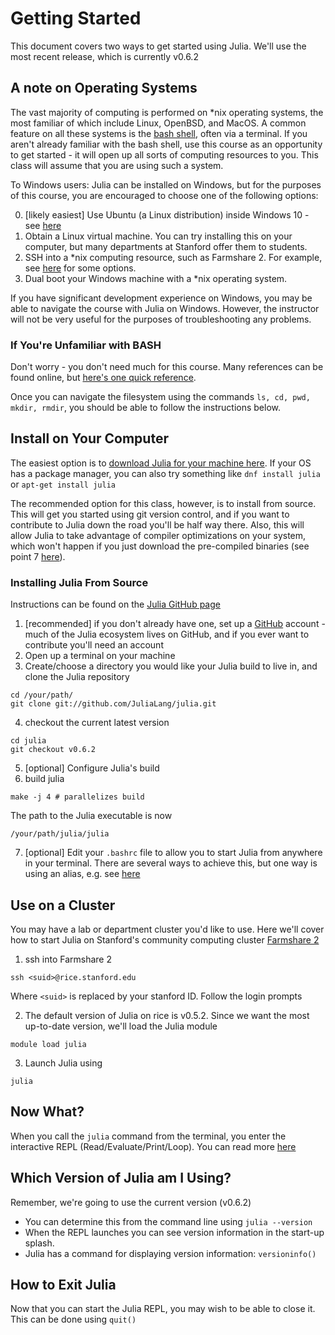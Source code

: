 # Getting Started

This document covers two ways to get started using Julia.  We'll use the most recent release, which is currently v0.6.2

## A note on Operating Systems

The vast majority of computing is performed on \*nix operating systems, the most familiar of which include Linux, OpenBSD, and MacOS.  A common feature on all these systems is the [bash shell](https://en.wikipedia.org/wiki/Bash_(Unix_shell)), often via a terminal.  If you aren't already familiar with the bash shell, use this course as an opportunity to get started - it will open up all sorts of computing resources to you.  This class will assume that you are using such a system.

To Windows users: Julia can be installed on Windows, but for the purposes of this course, you are encouraged to choose one of the following options:

0. [likely easiest] Use Ubuntu (a Linux distribution) inside Windows 10 - see [here](https://docs.microsoft.com/en-us/windows/wsl/install-win10)
1. Obtain a Linux virtual machine.  You can try installing this on your computer, but many departments at Stanford offer them to students.
2. SSH into a \*nix computing resource, such as Farmshare 2.  For example, see [here](https://www.ssh.com/ssh/client) for some options.  
3. Dual boot your Windows machine with a \*nix operating system.

If you have significant development experience on Windows, you may be able to navigate the course with Julia on Windows.  However, the instructor will not be very useful for the purposes of troubleshooting any problems.

### If You're Unfamiliar with BASH

Don't worry - you don't need much for this course.  Many references can be found online, but [here's one quick reference](https://courses.cs.washington.edu/courses/cse390a/14au/bash.html).  

Once you can navigate the filesystem using the commands ```ls, cd, pwd, mkdir, rmdir```, you should be able to follow the instructions below.


## Install on Your Computer

The easiest option is to [download Julia for your machine here](https://julialang.org/downloads/).  If your OS has a package manager, you can also try something like ```dnf install julia``` or ```apt-get install julia```

The recommended option for this class, however, is to install from source.  This will get you started using git version control, and if you want to contribute to Julia down the road you'll be half way there.  Also, this will allow Julia to take advantage of compiler optimizations on your system, which won't happen if you just download the pre-compiled binaries (see point 7 [here](http://www.stochasticlifestyle.com/7-julia-gotchas-handle/)).


### Installing Julia From Source
Instructions can be found on the [Julia GitHub page](https://github.com/JuliaLang/julia#source-download-and-compilation)

1. [recommended] if you don't already have one, set up a [GitHub](https://github.com/) account - much of the Julia ecosystem lives on GitHub, and if you ever want to contribute you'll need an account
2. Open up a terminal on your machine
3. Create/choose a directory you would like your Julia build to live in, and clone the Julia repository
```
cd /your/path/
git clone git://github.com/JuliaLang/julia.git
```
4. checkout the current latest version
```
cd julia
git checkout v0.6.2
```
5. [optional] Configure Julia's build
6. build julia
```
make -j 4 # parallelizes build
```
The path to the Julia executable is now
```
/your/path/julia/julia
```
7. [optional] Edit your ```.bashrc``` file to allow you to start Julia from anywhere in your terminal.  There are several ways to achieve this, but one way is using an alias, e.g. see [here](https://askubuntu.com/questions/17536/how-do-i-create-a-permanent-bash-alias)

## Use on a Cluster

You may have a lab or department cluster you'd like to use.  Here we'll cover how to start Julia on Stanford's community computing cluster [Farmshare 2](https://srcc.stanford.edu/farmshare2)

1. ssh into Farmshare 2
```
ssh <suid>@rice.stanford.edu
```
Where ```<suid>``` is replaced by your stanford ID.  Follow the login prompts

2. The default version of Julia on rice is v0.5.2.  Since we want the most up-to-date version, we'll load the Julia module
~~~
module load julia
~~~
3. Launch Julia using
~~~
julia
~~~

## Now What?

When you call the ```julia``` command from the terminal, you enter the interactive REPL (Read/Evaluate/Print/Loop).  You can read more [here](https://en.wikibooks.org/wiki/Introducing_Julia/The_REPL)

## Which Version of Julia am I Using?

Remember, we're going to use the current version (v0.6.2)

* You can determine this from the command line using ```julia --version```
* When the REPL launches you can see version information in the start-up splash.
* Julia has a command for displaying version information: ```versioninfo()```

## How to Exit Julia

Now that you can start the Julia REPL, you may wish to be able to close it.  This can be done using ```quit() ```
